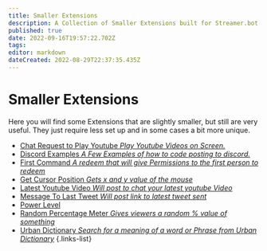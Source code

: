 ```yaml
---
title: Smaller Extensions
description: A Collection of Smaller Extensions built for Streamer.bot.
published: true
date: 2022-09-16T19:57:22.702Z
tags: 
editor: markdown
dateCreated: 2022-08-29T22:37:35.435Z
---
```


# Smaller Extensions

Here you will find some Extensions that are slightly smaller, but still are very useful. They just require less set up and in some cases a bit more unique. 

- [Chat Request to Play Youtube *Play Youtube Videos on Screen.*](chat-request-to-play-youtube)
- [Discord Examples *A Few Examples of how to code posting to discord.*](discord-example-list)
- [First Command *A redeem that will give Permissions to the first person to redeem*](first-command)
- [Get Cursor Position *Gets x and y value of the mouse*](get-cursor-position)
- [Latest Youtube Video *Will post to chat your latest youtube Video*](latest-youtube-video)
- [Message To Last Tweet *Will post link to latest tweet sent*](message-link-to-latest-tweet)
- [Power Level](power-level)
- [Random Percentage Meter *Gives viewers a random % value of something*](random-percentage-meter)
- [Urban Dictionary *Search for a meaning of a word or Phrase from Urban Dictionary*](urban-dictionary)
{.links-list}